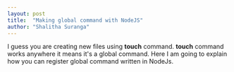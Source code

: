 ```yaml
---
layout: post
title:  "Making global command with NodeJS"
author: "Shalitha Suranga"
---
```


I guess you are creating new files using **touch** command. **touch** command works anywhere it means it's a global command. Here I am going to explain how you can register global command written in NodeJs. 
